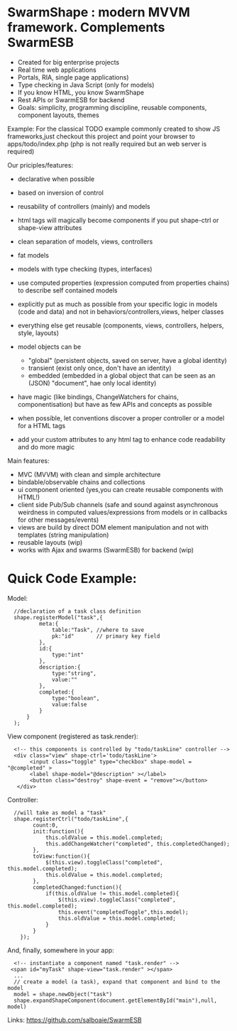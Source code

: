 SwarmShape : modern MVVM framework. Complements SwarmESB  
======================================
* Created for big enterprise projects 
* Real time web applications
* Portals, RIA, single page applications)
* Type checking in Java Script (only for models)
* If you know HTML, you know SwarmShape 
* Rest APIs or SwarmESB for backend
* Goals: simplicity, programming discipline, reusable components, component layouts, themes


Example:
For the classical TODO example commonly created to show JS frameworks,just checkout this project and point your browser to apps/todo/index.php (php is not really required but an web server is required) 

Our priciples/features:
  - declarative when possible
  - based on inversion of control
  - reusability of controllers (mainly) and models
  - html tags will magically become components if you put shape-ctrl or shape-view attributes
  - clean separation of models, views, controllers
  - fat models
  - models with type checking (types, interfaces)
  - use computed properties (expression computed from properties chains) to describe self contained models
  - explicitly put as much as possible from your specific logic in models (code and data) and not in behaviors/controllers,views, helper classes
  - everything else get reusable (components, views, controllers, helpers, style, layouts)
  - model objects can be
      - "global" (persistent objects, saved on server, have a global identity)
      - transient (exist only once, don't have an identity)
      - embedded  (embedded in a global object that can be seen as an (JSON) "document", hae only local identity)

  - have magic (like bindings, ChangeWatchers for chains, componentisation) but have as few APIs and concepts as possible
  - when possible, let conventions discover a proper controller or a model for a HTML tags
  - add your custom attributes to any html tag to enhance code readability and do more magic

Main features:
- MVC (MVVM) with clean and simple architecture
- bindable/observable chains and collections
- ui component oriented (yes,you can create reusable components with HTML!)
- client side Pub/Sub channels (safe and sound against asynchronous weirdness in computed values/expressions from  models or in callbacks for other messages/events)
- views are build by direct DOM element manipulation and not with templates (string manipulation)
- reusable layouts (wip)
- works with Ajax and swarms (SwarmESB) for backend (wip)


Quick Code Example:
===============

   Model:

      //declaration of a task class definition
      shape.registerModel("task",{
              meta:{
                  table:"Task", //where to save
                  pk:"id"       // primary key field
              },
              id:{
                  type:"int"
              },
              description:{
                  type:"string",
                  value:""
              },
              completed:{
                  type:"boolean",
                  value:false
              }
          }
      );
      
   View component (registered as task.render):

      <!-- this components is controlled by "todo/taskLine" controller -->
      <div class="view" shape-ctrl='todo/taskLine'>
           <input class="toggle" type="checkbox" shape-model = "@completed" >
           <label shape-model="@description" ></label>
           <button class="destroy" shape-event = "remove"></button>
       </div>

   Controller:
      
      //will take as model a "task"
      shape.registerCtrl("todo/taskLine",{
            count:0,
            init:function(){
                this.oldValue = this.model.completed;
                this.addChangeWatcher("completed", this.completedChanged);
            },
            toView:function(){
                $(this.view).toggleClass("completed", this.model.completed);
                this.oldValue = this.model.completed;
            },
            completedChanged:function(){
                if(this.oldValue != this.model.completed){
                    $(this.view).toggleClass("completed", this.model.completed);
                    this.event("completedToggle",this.model);
                    this.oldValue = this.model.completed;
                }
            }
        });

   And, finally, somewhere in your app: 

      <!-- instantiate a component named "task.render" -->
     <span id="myTask" shape-view="task.render" ></span>
      ...
      // create a model (a task), expand that component and bind to the model
      model = shape.newObject("task")
      shape.expandShapeComponent(document.getElementById("main"),null, model)



Links: https://github.com/salboaie/SwarmESB

